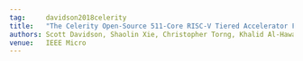 ```yaml
---
tag:     davidson2018celerity
title:   "The Celerity Open-Source 511-Core RISC-V Tiered Accelerator Fabric: Fast Architectures and Design Methodologies for Fast Chips"
authors: Scott Davidson, Shaolin Xie, Christopher Torng, Khalid Al-Hawai, Austin Rovinski, Tutu Ajayi, Luis Vega, Chun Zhao, Ritchie Zhao, Steve Dai, Aporva Amarnath, Bandhav Veluri, Paul Gao, Anuj Rao, Gai Liu, Rajesh K. Gupta, Zhiru Zhang, Ronald G. Dreslinski, Christopher Batten, Michael B. Taylor
venue:   IEEE Micro
---
```

